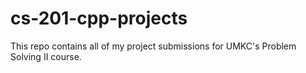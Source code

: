 # cs-201-cpp-projects

This repo contains all of my project submissions for UMKC's Problem Solving II course.